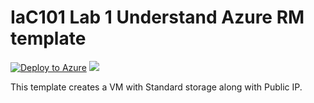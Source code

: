 # IaC101 Lab 1 Understand Azure RM template

[![Deploy to Azure](http://azuredeploy.net/deploybutton.png)](https://portal.azure.com/#create/Microsoft.Template/uri/https://github.com/AjeetChouksey/IaCLab/blob/master/IaC101_1/azuredeploy.json)
<a href="http://armviz.io/#/?load=https://github.com/AjeetChouksey/IaCLab/blob/master/IaC101_1/azuredeploy.json" target="_blank">
    <img src="http://armviz.io/visualizebutton.png"/>
</a>

This template creates a VM with Standard storage along with Public IP.
